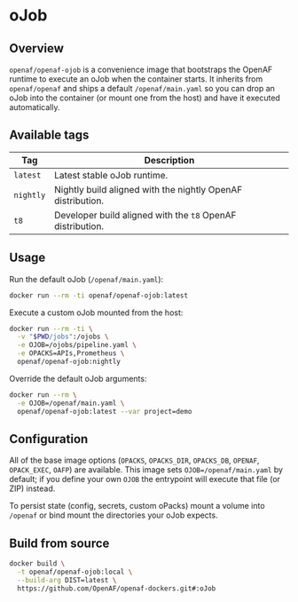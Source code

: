 # oJob

## Overview

`openaf/openaf-ojob` is a convenience image that bootstraps the OpenAF runtime to execute an oJob when the container starts. It inherits from `openaf/openaf` and ships a default `/openaf/main.yaml` so you can drop an oJob into the container (or mount one from the host) and have it executed automatically.

## Available tags

| Tag | Description |
|-----|-------------|
| `latest` | Latest stable oJob runtime. |
| `nightly` | Nightly build aligned with the nightly OpenAF distribution. |
| `t8` | Developer build aligned with the `t8` OpenAF distribution. |

## Usage

Run the default oJob (`/openaf/main.yaml`):

```sh
docker run --rm -ti openaf/openaf-ojob:latest
```

Execute a custom oJob mounted from the host:

```sh
docker run --rm -ti \
  -v "$PWD/jobs":/ojobs \
  -e OJOB=/ojobs/pipeline.yaml \
  -e OPACKS=APIs,Prometheus \
  openaf/openaf-ojob:nightly
```

Override the default oJob arguments:

```sh
docker run --rm \
  -e OJOB=/openaf/main.yaml \
  openaf/openaf-ojob:latest --var project=demo
```

## Configuration

All of the base image options (`OPACKS`, `OPACKS_DIR`, `OPACKS_DB`, `OPENAF`, `OPACK_EXEC`, `OAFP`) are available. This image sets `OJOB=/openaf/main.yaml` by default; if you define your own `OJOB` the entrypoint will execute that file (or ZIP) instead.

To persist state (config, secrets, custom oPacks) mount a volume into `/openaf` or bind mount the directories your oJob expects.

## Build from source

```sh
docker build \
  -t openaf/openaf-ojob:local \
  --build-arg DIST=latest \
  https://github.com/OpenAF/openaf-dockers.git#:oJob
```
